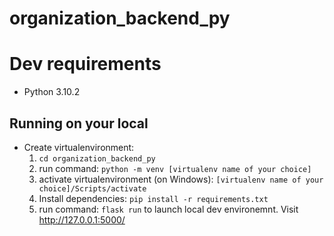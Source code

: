 # organization_backend_py

# Dev requirements
 - Python 3.10.2
 ## Running on your local
- Create virtualenvironment:
    1. `cd organization_backend_py`
    2. run command: `python -m venv [virtualenv name of your choice]`
    3. activate virtualenvironment (on Windows): `[virtualenv name of your choice]/Scripts/activate`
    4. Install dependencies: `pip install -r requirements.txt`
    5. run command: `flask run` to launch local dev environemnt. Visit http://127.0.0.1:5000/
    
